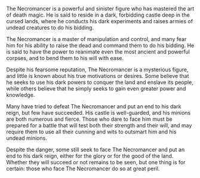 The Necromancer is a powerful and sinister figure who has mastered the art of death magic. He is said to reside in a dark, forbidding castle deep in the cursed lands, where he conducts his dark experiments and raises armies of undead creatures to do his bidding.

The Necromancer is a master of manipulation and control, and many fear him for his ability to raise the dead and command them to do his bidding. He is said to have the power to reanimate even the most ancient and powerful corpses, and to bend them to his will with ease.

Despite his fearsome reputation, The Necromancer is a mysterious figure, and little is known about his true motivations or desires. Some believe that he seeks to use his dark powers to conquer the land and enslave its people, while others believe that he simply seeks to gain even greater power and knowledge.

Many have tried to defeat The Necromancer and put an end to his dark reign, but few have succeeded. His castle is well-guarded, and his minions are both numerous and fierce. Those who dare to face him must be prepared for a battle that will test both their strength and their will, and may require them to use all their cunning and wits to outsmart him and his undead minions.

Despite the danger, some still seek to face The Necromancer and put an end to his dark reign, either for the glory or for the good of the land. Whether they will succeed or not remains to be seen, but one thing is for certain: those who face The Necromancer do so at great peril.
